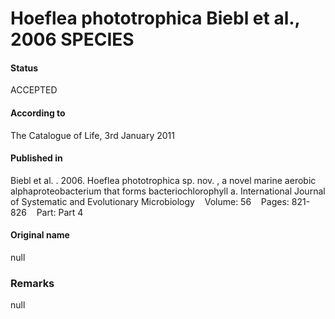 Hoeflea phototrophica Biebl et al., 2006 SPECIES
=======

#### Status
ACCEPTED

#### According to
The Catalogue of Life, 3rd January 2011

#### Published in
Biebl et al. . 2006. Hoeflea phototrophica sp. nov. , a novel marine aerobic alphaproteobacterium that forms bacteriochlorophyll a. International Journal of Systematic and Evolutionary Microbiology    Volume: 56    Pages: 821-826    Part: Part 4

#### Original name
null

### Remarks
null